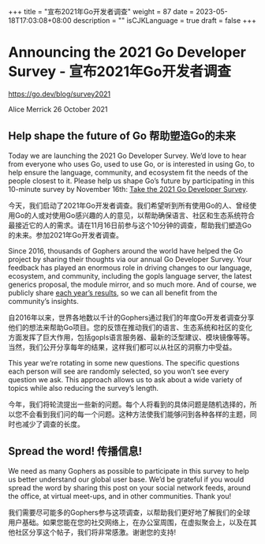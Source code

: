 +++
title = "宣布2021年Go开发者调查"
weight = 87
date = 2023-05-18T17:03:08+08:00
description = ""
isCJKLanguage = true
draft = false
+++

# Announcing the 2021 Go Developer Survey - 宣布2021年Go开发者调查

https://go.dev/blog/survey2021

Alice Merrick
26 October 2021

## Help shape the future of Go 帮助塑造Go的未来

Today we are launching the 2021 Go Developer Survey. We’d love to hear from everyone who uses Go, used to use Go, or is interested in using Go, to help ensure the language, community, and ecosystem fit the needs of the people closest to it. Please help us shape Go’s future by participating in this 10-minute survey by November 16th: [Take the 2021 Go Developer Survey](https://google.qualtrics.com/jfe/form/SV_0BwHwKSaeE9Cx2S).

今天，我们启动了2021年Go开发者调查。我们希望听到所有使用Go的人、曾经使用Go的人或对使用Go感兴趣的人的意见，以帮助确保语言、社区和生态系统符合最接近它的人的需求。请在11月16日前参与这个10分钟的调查，帮助我们塑造Go的未来。参加2021年Go开发者调查。

Since 2016, thousands of Gophers around the world have helped the Go project by sharing their thoughts via our annual Go Developer Survey. Your feedback has played an enormous role in driving changes to our language, ecosystem, and community, including the gopls language server, the latest generics proposal, the module mirror, and so much more. And of course, we publicly share [each year’s results](https://go.dev/blog/survey2020-results), so we can all benefit from the community’s insights.

自2016年以来，世界各地数以千计的Gophers通过我们的年度Go开发者调查分享他们的想法来帮助Go项目。您的反馈在推动我们的语言、生态系统和社区的变化方面发挥了巨大作用，包括gopls语言服务器、最新的泛型建议、模块镜像等等。当然，我们公开分享每年的结果，这样我们都可以从社区的洞察力中受益。

This year we’re rotating in some new questions. The specific questions each person will see are randomly selected, so you won’t see every question we ask. This approach allows us to ask about a wide variety of topics while also reducing the survey’s length.

今年，我们将轮流提出一些新的问题。每个人将看到的具体问题是随机选择的，所以您不会看到我们问的每一个问题。这种方法使我们能够问到各种各样的主题，同时也减少了调查的长度。

## Spread the word! 传播信息!

We need as many Gophers as possible to participate in this survey to help us better understand our global user base. We’d be grateful if you would spread the word by sharing this post on your social network feeds, around the office, at virtual meet-ups, and in other communities. Thank you!

我们需要尽可能多的Gophers参与这项调查，以帮助我们更好地了解我们的全球用户基础。如果您能在您的社交网络上，在办公室周围，在虚拟聚会上，以及在其他社区分享这个帖子，我们将非常感激。谢谢您的支持!
